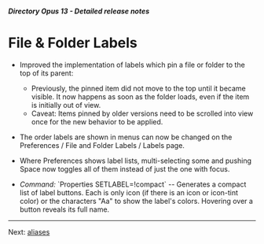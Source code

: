 ##### Directory Opus 13 - Detailed release notes

# File & Folder Labels

- Improved the implementation of labels which pin a file or folder to the top of its parent:
  - Previously, the pinned item did not move to the top until it became visible. It now happens as soon as the folder loads, even if the item is initially out of view.
  - Caveat: Items pinned by older versions need to be scrolled into view once for the new behavior to be applied.

- The order labels are shown in menus can now be changed on the Preferences / File and Folder Labels / Labels page.
- Where Preferences shows label lists, multi-selecting some and pushing Space now toggles all of them instead of just the one with focus.
- *Command:* \`Properties SETLABEL=!compact\` -- Generates a compact list of label buttons. Each is only icon (if there is an icon or icon-tint color) or the characters "Aa" to show the label's colors. Hovering over a button reveals its full name.

------------------------------------------------------------------------

Next: [aliases](/Manual/release_history/opus13_detailed/aliases.md)
